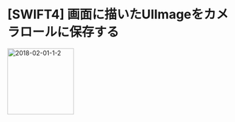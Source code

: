 
# [SWIFT4] 画面に描いたUIImageをカメラロールに保存する

<img width="150" alt="2018-02-01-1-2" src="https://user-images.githubusercontent.com/32217053/35668205-f189721c-0773-11e8-9597-c369476095d5.png">



